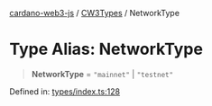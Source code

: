 [cardano-web3-js](../../../../index.md) / [CW3Types](../index.md) / NetworkType

# Type Alias: NetworkType

> **NetworkType** = `"mainnet"` \| `"testnet"`

Defined in: [types/index.ts:128](https://github.com/xray-network/cardano-web3-js/blob/main/src/types/index.ts#L128)

